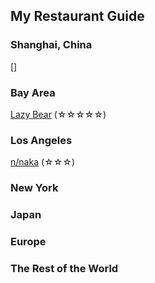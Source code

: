 ## My Restaurant Guide
### Shanghai, China
[]

### Bay Area
[Lazy Bear](/food/lazybear.md) (☆☆☆☆☆)

### Los Angeles
[n/naka](/food/naka.md) (☆☆☆)

### New York

### Japan

### Europe

### The Rest of the World

